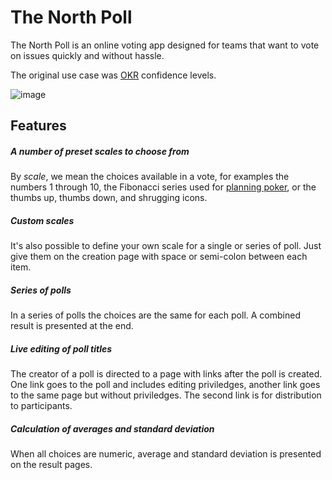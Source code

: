 # The North Poll

The North Poll is an online voting app designed for teams that want to
vote on issues quickly and without hassle.

The original use case was [OKR](https://en.wikipedia.org/wiki/OKR)
confidence levels.

![image](https://user-images.githubusercontent.com/336720/135056201-a93c5e8c-1c51-4c97-b2c7-74aa4802e50c.png)

## Features

##### A number of preset scales to choose from

By _scale_, we mean the choices available in a vote, for examples the
numbers 1 through 10, the Fibonacci series used for
[planning poker](https://en.wikipedia.org/wiki/Planning_poker), or the
thumbs up, thumbs down, and shrugging icons.

##### Custom scales

It's also possible to define your own scale for a single or series of
poll. Just give them on the creation page with space or semi-colon
between each item.

##### Series of polls

In a series of polls the choices are the same for each poll. A combined result
is presented at the end.

##### Live editing of poll titles

The creator of a poll is directed to a page with links after the poll is
created. One link goes to the poll and includes editing priviledges, another
link goes to the same page but without priviledges. The second link is for
distribution to participants.

##### Calculation of averages and standard deviation

When all choices are numeric, average and standard deviation is presented on
the result pages.

